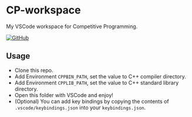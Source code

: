 # CP-workspace
My VSCode workspace for Competitive Programming.

[![GitHub](https://img.shields.io/github/license/Tiphereth-A/CP-workspace)](https://www.gnu.org/licenses/gpl-3.0.en.html)

## Usage
- Clone this repo.
- Add Environment `CPPBIN_PATH`, set the value to C++ compiler directory.
- Add Environment `CPPLIB_PATH`, set the value to C++ standard library directory.
- Open this folder with VSCode and enjoy!
- (Optional) You can add key bindings by copying the contents of `.vscode/keybindings.json` into your `keybindings.json`.
